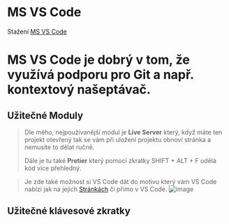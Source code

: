 # MS VS Code
Stažení [MS VS Code](https://visualstudio.microsoft.com/cs/free-developer-offers/)
 
 # MS VS Code je dobrý v tom, že využívá podporu pro **Git** a např. **kontextový našeptávač**.

## Užitečné Moduly
 > Dle mého, nejpoužívanější modul je **Live Server** který, když máte ten projekt otevřený tak se vám při uložení projektu obnoví stránka a nemusíte to dělat ručně.
 > 
 > Dále je tu také **Pretier** který pomocí zkratky SHIFT + ALT + F udělá kód více přehledný.

> Je zde také možnost si VS Code dát do motivu který vám VS Code nabízí jak na jejich [Stránkách](https://marketplace.visualstudio.com/search?term=themes&target=VS&category=All%20categories&vsVersion=&sortBy=Relevance) či přímo v VS Code.
![image](https://user-images.githubusercontent.com/86010709/154863138-b5744c28-f1fb-4548-b469-7bcc31c24e7f.png)

## Užitečné klávesové zkratky
>

